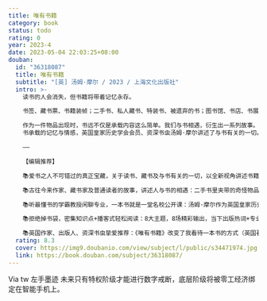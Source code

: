 ```yaml
---
title: 唯有书籍
category: book
status: todo
rating: 0
year: 2023-4
date: 2023-05-04 22:03:25+08:00
douban:
  id: "36318087"
  title: 唯有书籍
  subtitle: "[英] 汤姆·摩尔 / 2023 / 上海文化出版社"
  intro: >-
    读书的人会消失，但书籍将带着记忆永存。

    书签、藏书票、书籍装帧；二手书、私人藏书、特装书、被遗弃的书；图书馆、书店、书展、读书俱乐部……

    作为一件物品出现时，书远不仅是承载内容这么简单。我们与书相遇，衍生出一系列故事。从古老的莎草纸到如今的电子阅读器，从书的纸张、气味到
    书承载的记忆与情感，英国皇家历史学会会员、资深书虫汤姆·摩尔讲述了与书有关的一切。时至今日，书籍依然有能力改变我们的生活。

    ——

    【编辑推荐】

    📚爱书之人不可错过的真正宝藏，关于读书、藏书及与书有关的一切，以全新视角讲述书籍的历史与未来。

    📚古往今来作家、藏书家及普通读者的故事，讲述人与书的相遇：二手书里夹带的奇怪物品，18世纪年轻女性组建的秘密读书俱乐部，济慈临终前用来传达爱意的书，无数故事见证人与书的奇妙互动。

    📚听最懂书的学霸教授闲聊专业，一本书就是一堂名校公开课：汤姆·摩尔作为英国皇家历史学会会员，曾任教于多所世界名校，他将深厚学识付诸文字，旁征博引，如数家珍。

    📚拒绝掉书袋，密集知识点+播客式轻松阅读：8大主题，8场精彩输出，当下出版热词+专业知识+行业内八卦，有趣长知识。

    📚英国作家、出版人、资深书虫挚爱推荐：《唯有书籍》改变了我看待一本书的方式（英国著名科幻作家乔恩·科特纳·格里姆伍德语）。
  rating: 8.3
  cover: https://img9.doubanio.com/view/subject/l/public/s34471974.jpg
  link: https://book.douban.com/subject/36318087/
---
```


Via tw 左手墨迹 未来只有特权阶级才能进行数字戒断，底层阶级将被零工经济绑定在智能手机上。
